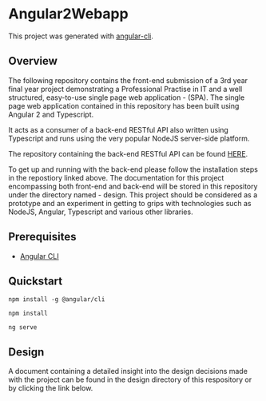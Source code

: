 # Angular2Webapp

This project was generated with [angular-cli](https://github.com/angular/angular-cli).

## Overview

The following repository contains the front-end submission of a 3rd year final year project demonstrating a Professional Practise in IT and a well structured, easy-to-use single page web application - (SPA). The single page web application contained in this repository has been built using Angular 2 and Typescript.

It acts as a consumer of a back-end RESTful API also written using Typescript and runs using the very popular NodeJS server-side platform. 

The repository containing the back-end RESTful API can be found [HERE](https://github.com/damiannolan/typescript-api).

To get up and running with the back-end please follow the installation steps in the repostiory linked above. The documentation for this project encompassing both front-end and back-end will be stored in this repository under the directory named - design. This project should be considered as a prototype and an experiment in getting to grips with technologies such as NodeJS, Angular, Typescript and various other libraries.

## Prerequisites

- [Angular CLI](https://cli.angular.io/)

## Quickstart

    npm install -g @angular/cli

    npm install

    ng serve

## Design

A document containing a detailed insight into the design decisions made with the project can be found in the design directory of this respository or by clicking the link below.